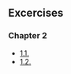 

## Excercises

### Chapter 2

- [1.1.](https://github.com/tpslr/devops-with-kubernetes/tree/1.1/log-output)
- [1.2.](https://github.com/tpslr/devops-with-kubernetes/tree/1.2/todo-app) 